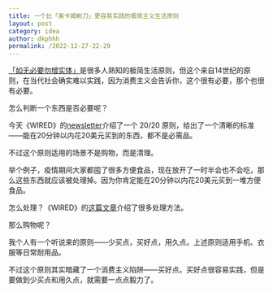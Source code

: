 ```yaml
---
title: 一个比「奥卡姆剃刀」更容易实践的极简主义生活原则
layout: post
category: idea
author: dkphhh
permalink: /2022-12-27-22-29
---
```

[「如无必要勿增实体」](https://zh.wikipedia.org/zh-cn/%E5%A5%A5%E5%8D%A1%E5%A7%86%E5%89%83%E5%88%80)是很多人熟知的极简生活原则，但这个来自14世纪的原则，在当代社会确实难以实践，因为消费主义会告诉你，这个很有必要，那个也很有必要。

怎么判断一个东西是否必要呢？

今天《WIRED》的[newsletter](https://link.wired.com/view/63a6f3f6e773c6d0a60a28abhw8ih.405h/97c35a29)介绍了一个 20/20 原则，给出了一个清晰的标准——能在20分钟以内花20美元买到的东西，都不是必需品。

不过这个原则适用的场景不是购物，而是清理。

举个例子，疫情期间大家都囤了很多方便食品，现在放开了一时半会也不会吃，那么这些东西就应该被处理掉。因为你肯定能在20分钟以内花20美元买到一堆方便食品。

怎么处理？《WIRED》的[这篇文章](https://www.wired.com/story/how-to-ethically-sell-donate-stuff/)介绍了很多处理方法。

那么购物呢？

我个人有一个听说来的原则——少买点，买好点，用久点。上述原则适用手机、衣服等日常耐用品。

不过这个原则其实暗藏了一个消费主义陷阱——买好点。买好点很容易实践，但是要做到少买点和用久点，就需要一点点毅力了。
